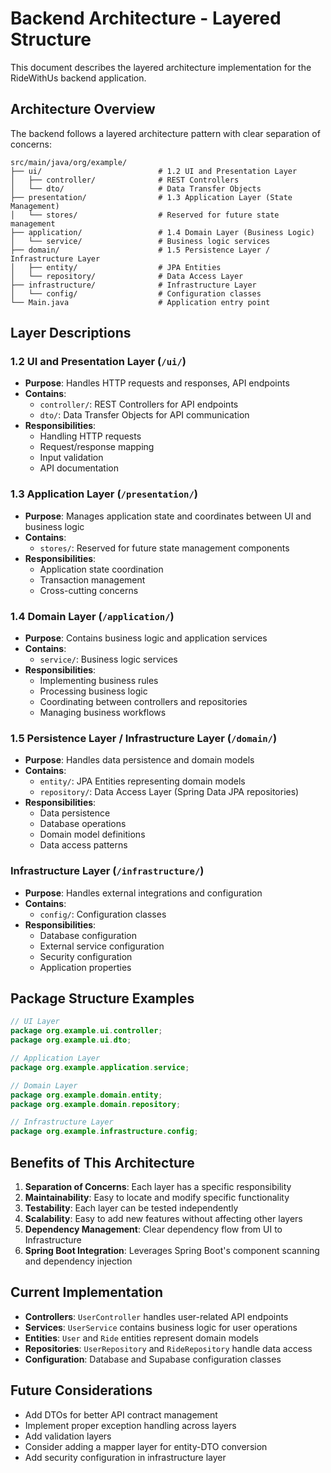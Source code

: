 # Backend Architecture - Layered Structure

This document describes the layered architecture implementation for the RideWithUs backend application.

## Architecture Overview

The backend follows a layered architecture pattern with clear separation of concerns:

```
src/main/java/org/example/
├── ui/                          # 1.2 UI and Presentation Layer
│   ├── controller/              # REST Controllers
│   └── dto/                     # Data Transfer Objects
├── presentation/                # 1.3 Application Layer (State Management)
│   └── stores/                  # Reserved for future state management
├── application/                 # 1.4 Domain Layer (Business Logic)
│   └── service/                 # Business logic services
├── domain/                      # 1.5 Persistence Layer / Infrastructure Layer
│   ├── entity/                  # JPA Entities
│   └── repository/              # Data Access Layer
├── infrastructure/              # Infrastructure Layer
│   └── config/                  # Configuration classes
└── Main.java                    # Application entry point
```

## Layer Descriptions

### 1.2 UI and Presentation Layer (`/ui/`)
- **Purpose**: Handles HTTP requests and responses, API endpoints
- **Contains**:
  - `controller/`: REST Controllers for API endpoints
  - `dto/`: Data Transfer Objects for API communication
- **Responsibilities**:
  - Handling HTTP requests
  - Request/response mapping
  - Input validation
  - API documentation

### 1.3 Application Layer (`/presentation/`)
- **Purpose**: Manages application state and coordinates between UI and business logic
- **Contains**:
  - `stores/`: Reserved for future state management components
- **Responsibilities**:
  - Application state coordination
  - Transaction management
  - Cross-cutting concerns

### 1.4 Domain Layer (`/application/`)
- **Purpose**: Contains business logic and application services
- **Contains**:
  - `service/`: Business logic services
- **Responsibilities**:
  - Implementing business rules
  - Processing business logic
  - Coordinating between controllers and repositories
  - Managing business workflows

### 1.5 Persistence Layer / Infrastructure Layer (`/domain/`)
- **Purpose**: Handles data persistence and domain models
- **Contains**:
  - `entity/`: JPA Entities representing domain models
  - `repository/`: Data Access Layer (Spring Data JPA repositories)
- **Responsibilities**:
  - Data persistence
  - Database operations
  - Domain model definitions
  - Data access patterns

### Infrastructure Layer (`/infrastructure/`)
- **Purpose**: Handles external integrations and configuration
- **Contains**:
  - `config/`: Configuration classes
- **Responsibilities**:
  - Database configuration
  - External service configuration
  - Security configuration
  - Application properties

## Package Structure Examples

```java
// UI Layer
package org.example.ui.controller;
package org.example.ui.dto;

// Application Layer
package org.example.application.service;

// Domain Layer
package org.example.domain.entity;
package org.example.domain.repository;

// Infrastructure Layer
package org.example.infrastructure.config;
```

## Benefits of This Architecture

1. **Separation of Concerns**: Each layer has a specific responsibility
2. **Maintainability**: Easy to locate and modify specific functionality
3. **Testability**: Each layer can be tested independently
4. **Scalability**: Easy to add new features without affecting other layers
5. **Dependency Management**: Clear dependency flow from UI to Infrastructure
6. **Spring Boot Integration**: Leverages Spring Boot's component scanning and dependency injection

## Current Implementation

- **Controllers**: `UserController` handles user-related API endpoints
- **Services**: `UserService` contains business logic for user operations
- **Entities**: `User` and `Ride` entities represent domain models
- **Repositories**: `UserRepository` and `RideRepository` handle data access
- **Configuration**: Database and Supabase configuration classes

## Future Considerations

- Add DTOs for better API contract management
- Implement proper exception handling across layers
- Add validation layers
- Consider adding a mapper layer for entity-DTO conversion
- Add security configuration in infrastructure layer
